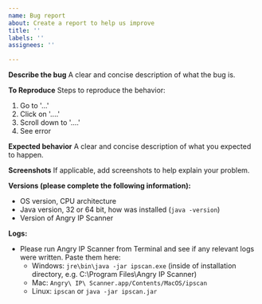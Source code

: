 ```yaml
---
name: Bug report
about: Create a report to help us improve
title: ''
labels: ''
assignees: ''

---
```


**Describe the bug**
A clear and concise description of what the bug is.

**To Reproduce**
Steps to reproduce the behavior:
1. Go to '...'
2. Click on '....'
3. Scroll down to '....'
4. See error

**Expected behavior**
A clear and concise description of what you expected to happen.

**Screenshots**
If applicable, add screenshots to help explain your problem.

**Versions (please complete the following information):**
 - OS version, CPU architecture
 - Java version, 32 or 64 bit, how was installed (`java -version`)
 - Version of Angry IP Scanner

**Logs:**
- Please run Angry IP Scanner from Terminal and see if any relevant logs were written. Paste them here:
    - Windows: `jre\bin\java -jar ipscan.exe` (inside of installation directory, e.g. C:\Program Files\Angry IP Scanner)
    - Mac: `Angry\ IP\ Scanner.app/Contents/MacOS/ipscan`
    - Linux: `ipscan` or `java -jar ipscan.jar`

